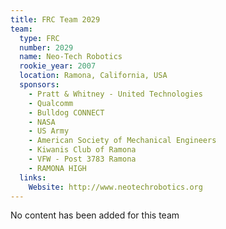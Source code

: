 ```yaml
---
title: FRC Team 2029
team:
  type: FRC
  number: 2029
  name: Neo-Tech Robotics
  rookie_year: 2007
  location: Ramona, California, USA
  sponsors:
    - Pratt & Whitney - United Technologies
    - Qualcomm
    - Bulldog CONNECT
    - NASA
    - US Army
    - American Society of Mechanical Engineers
    - Kiwanis Club of Ramona
    - VFW - Post 3783 Ramona
    - RAMONA HIGH
  links:
    Website: http://www.neotechrobotics.org
---
```

No content has been added for this team